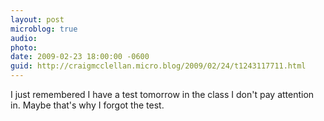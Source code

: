 ```yaml
---
layout: post
microblog: true
audio: 
photo: 
date: 2009-02-23 18:00:00 -0600
guid: http://craigmcclellan.micro.blog/2009/02/24/t1243117711.html
---
```

I just remembered I have a test tomorrow in the class I don't pay attention in.  Maybe that's why I forgot the test.

